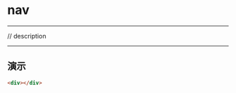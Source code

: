 # nav

---

// description

---

## 演示

<link type="text/css" rel="stylesheet" media="screen" href="../src/nav.css">

````html
<div></div>
````
